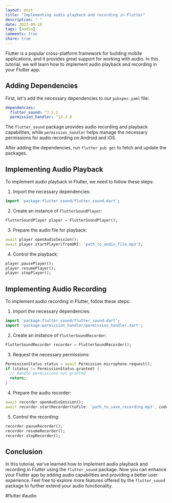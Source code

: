 ```yaml
---
layout: post
title: "Implementing audio playback and recording in Flutter"
description: " "
date: 2023-09-18
tags: [audio]
comments: true
share: true
---
```


Flutter is a popular cross-platform framework for building mobile applications, and it provides great support for working with audio. In this tutorial, we will learn how to implement audio playback and recording in your Flutter app.

## Adding Dependencies

First, let's add the necessary dependencies to our `pubspec.yaml` file:

```yaml
dependencies:
  flutter_sound: ^7.2.2
  permission_handler: ^12.3.0
```

The `flutter_sound` package provides audio recording and playback capabilities, while `permission_handler` helps manage the necessary permissions for audio recording on Android and iOS.

After adding the dependencies, run `flutter pub get` to fetch and update the packages.

## Implementing Audio Playback

To implement audio playback in Flutter, we need to follow these steps:

1. Import the necessary dependencies:

```dart
import 'package:flutter_sound/flutter_sound.dart';
```

2. Create an instance of `FlutterSoundPlayer`:

```dart
FlutterSoundPlayer player = FlutterSoundPlayer();
```

3. Prepare the audio file for playback:

```dart
await player.openAudioSession();
await player.startPlayer(fromURI: 'path_to_audio_file.mp3');
```

4. Control the playback:

```dart
player.pausePlayer();
player.resumePlayer();
player.stopPlayer();
```

## Implementing Audio Recording

To implement audio recording in Flutter, follow these steps:

1. Import the necessary dependencies:

```dart
import 'package:flutter_sound/flutter_sound.dart';
import 'package:permission_handler/permission_handler.dart';
```

2. Create an instance of `FlutterSoundRecorder`:

```dart
FlutterSoundRecorder recorder = FlutterSoundRecorder();
```

3. Request the necessary permissions:

```dart
PermissionStatus status = await Permission.microphone.request();
if (status != PermissionStatus.granted) {
  // Handle permissions not granted
  return;
}
```

4. Prepare the audio recorder:

```dart
await recorder.openAudioSession();
await recorder.startRecorder(toFile: 'path_to_save_recording.mp3', codec: Codec.mp3);
```

5. Control the recording:

```dart
recorder.pauseRecorder();
recorder.resumeRecorder();
recorder.stopRecorder();
```

## Conclusion

In this tutorial, we've learned how to implement audio playback and recording in Flutter using the `flutter_sound` package. Now you can enhance your Flutter app by adding audio capabilities and providing a better user experience. Feel free to explore more features offered by the `flutter_sound` package to further extend your audio functionality.

#flutter #audio